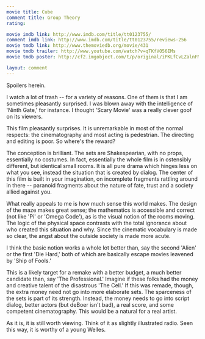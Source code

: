 ```yaml
---
movie title: Cube
comment title: Group Theory
rating: 

movie imdb link: http://www.imdb.com/title/tt0123755/
comment imdb link: http://www.imdb.com/title/tt0123755/reviews-256
movie tmdb link: http://www.themoviedb.org/movie/431
movie tmdb trailer: http://www.youtube.com/watch?v=qTKfVO56EMs
movie tmdb poster: http://cf2.imgobject.com/t/p/original/iPKLfCvLZalnFMnz5KcJIwfpW4.jpg

layout: comment
---
```


Spoilers herein.

I watch a lot of trash -- for a variety of reasons. One of them is that I am sometimes pleasantly surprised. I was blown away with the intelligence of 'Ninth Gate,' for instance. I thought 'Scary Movie' was a really clever goof on its viewers.

This film pleasantly surprises. It is unremarkable in most of the normal respects: the cinematography and most acting is pedestrian. The directing and editing is poor. So where's the reward?

The conception is brilliant. The sets are Shakespearian, with no props, essentially no costumes. In fact, essentially the whole film is in ostensibly different, but identical small rooms. It is all pure drama which hinges less on what you see, instead the situation that is created by dialog. The center of this film is built in your imagination, on incomplete fragments rattling around in there -- paranoid fragments about the nature of fate, trust and a society allied against you.

What really appeals to me is how much sense this world makes. The design of the maze makes great sense; the mathematics is accessible and correct (not like 'Pi' or 'Omega Code'), as is the visual notion of the rooms moving. The logic of the physical space contrasts with the total ignorance about who created this situation and why. Since the cinematic vocabulary is made so clear, the angst about the outside society is made more acute.

I think the basic notion works a whole lot better than, say the second 'Alien' or the first 'Die Hard,' both of which are basically escape movies leavened by 'Ship of Fools.'

This is a likely target for a remake with a better budget, a much better candidate than, say 'The Professional.' Imagine if these folks had the money and creative talent of the disastrous 'The Cell.' If this was remade, though, the extra money need not go into more elaborate sets. The sparceness of the sets is part of its strength. Instead, the money needs to go into script dialog, better actors (but deBoer isn't bad), a real score, and some competent cinematography. This would be a natural for a real artist.

As it is, it is still worth viewing. Think of it as slightly illustrated radio. Seen this way, it is worthy of a young Welles.
